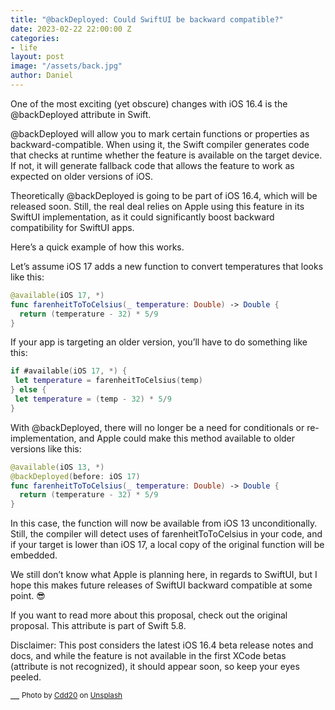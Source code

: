 ```yaml
---
title: "@backDeployed: Could SwiftUI be backward compatible?"
date: 2023-02-22 22:00:00 Z
categories:
- life
layout: post
image: "/assets/back.jpg"
author: Daniel
---
```


One of the most exciting (yet obscure) changes with iOS 16.4 is the @backDeployed attribute in Swift. 

@backDeployed will allow you to mark certain functions or properties as backward-compatible. When using it, the Swift compiler generates code that checks at runtime whether the feature is available on the target device.<!--more--> If not, it will generate fallback code that allows the feature to work as expected on older versions of iOS.

Theoretically @backDeployed is going to be part of iOS 16.4, which will be released soon. Still, the real deal relies on Apple using this feature in its SwiftUI implementation, as it could significantly boost backward compatibility for SwiftUI apps.

Here’s a quick example of how this works.

 Let’s assume iOS 17 adds a new function to convert temperatures that looks like this:

```swift
@available(iOS 17, *)
func farenheitToToCelsius(_ temperature: Double) -> Double {
  return (temperature - 32) * 5/9
}
```

If your app is targeting an older version, you’ll have to do something like this:

```swift
if #available(iOS 17, *) {
 let temperature = farenheitToCelsius(temp)
} else {
 let temperature = (temp - 32) * 5/9
}
```

With @backDeployed, there will no longer be a need for conditionals or re-implementation, and Apple could make this method available to older versions like this:

```swift
@available(iOS 13, *)
@backDeployed(before: iOS 17)
func farenheitToToCelsius(_ temperature: Double) -> Double {
  return (temperature - 32) * 5/9
}
```

In this case, the function will now be available from iOS 13 unconditionally. Still, the compiler will detect uses of farenheitToToCelsius in your code, and if your target is lower than iOS 17, a local copy of the original function will be embedded.

We still don’t know what Apple is planning here, in regards to SwiftUI, but I hope this makes future releases of SwiftUI backward compatible at some point. 😎

If you want to read more about this proposal, check out the original proposal. This attribute is part of Swift 5.8.

Disclaimer: This post considers the latest iOS 16.4 beta release notes and docs, and while the feature is not available in the first XCode betas (attribute is not recognized), it should appear soon, so keep your eyes peeled.

—
<sup>Photo by <a href="https://unsplash.com/@cdd20">Cdd20</a> on <a href="https://unsplash.com/photos/HQH-GOZ6K2c">Unsplash</a></sup>
  